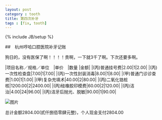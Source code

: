 ```yaml
---
layout: post
category : tooth
title: 第四次补牙
tags : [fix, tooth]
---
```

{% include JB/setup %}

##　杭州哼哈口腔医院补牙记账

狗日的，没有医保了啊！！！！贵啊，一下就3千了啊。下次还要多啊。

|项目名称／规格／单位　|单价　|数量 |金额|
|(丙)普通挂号费|2.00|1|2.00|
|(丙)一次性检查盘|7.00|1|7.00|
|(丙)一次性封装消毒|8.00|1|8.00|
|(甲)普通门诊诊查费|1.00|1|1.00|
|(甲)复杂充填术|40.00|2|80.00|
|(丙)二氧化锆桩核|1200.00|2|2400.00|
|(丙)硅橡胶印模费|60.00|2|120.00|
|(丙)洁治|4.00|24|96.00|
|(丙)洁牙后抛光、脱敏|90.00|1|90.00|

![图片](images/IMG_20130127_125121.jpg)


总计金额2804.00(贰仟捌佰零肆元整)，个人现金支付2804.00